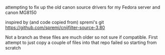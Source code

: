 attempting to fix up the old canon source drivers for my Fedora server and canon MG8150

inspired by (and code copied from) spremi's git https://github.com/spremi/cnijfilter-source-3.80

Not a branch as these files are much older so not sure if compatible. First attempt to just copy a couple of files into that repo failed so starting from scratch

